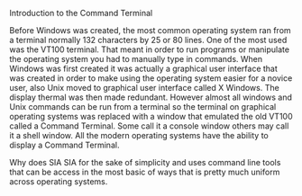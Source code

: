 Introduction to the Command Terminal

Before Windows was created, the most common operating system ran from a terminal normally 132 characters by 25 or 80 lines. One of the most used was the VT100 terminal. That meant in order to run programs or manipulate the operating system you had to manually type in commands. When Windows was first created it was actually a graphical user interface that was created in order to make using the operating system easier for a novice user, also Unix moved to graphical user interface called X Windows. The display thermal was then made redundant. However almost all windows and Unix commands can be run from a terminal so the terminal on graphical operating systems was replaced with a window that emulated the old VT100 called a Command Terminal. Some call it a console window others may call it a shell window. All the modern operating systems have the ability to display a Command Terminal.

Why does SIA 
SIA for the sake of simplicity and uses command line tools that can be access in the most basic of ways that is pretty much uniform across operating systems.

 


